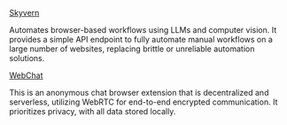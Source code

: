 [Skyvern](https://github.com/Skyvern-AI/skyvern)

Automates browser-based workflows using LLMs and computer vision. It provides a simple API endpoint to fully automate manual workflows on a large number of websites, replacing brittle or unreliable automation solutions.


[WebChat](https://github.com/molvqingtai/WebChat)

This is an anonymous chat browser extension that is decentralized and serverless, utilizing WebRTC for end-to-end encrypted communication. It prioritizes privacy, with all data stored locally.
